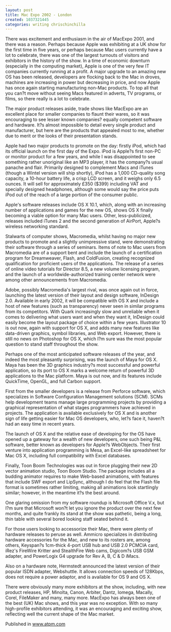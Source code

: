 ```yaml
---
layout: post
title: Mac Expo 2002 - London
created: 1037321445
categories: writing chrischinchilla
---
```


There was excitement and enthusiasm in the air of MacExpo 2001, and there was a reason. Perhaps because Apple was exhibiting at a UK show for the first time in five years, or perhaps because Mac users currently have a lot to celebrate, there was one of the largest turnouts of visitors and exhibitors in the history of the show. In a time of economic downturn (especially in the computing market), Apple is one of the very few IT companies currently running at a profit. A major upgrade to an amazing new OS has been released, developers are flocking back to the Mac in droves, machines are increasing in power but decreasing in price, and now Apple has once again starting manufacturing non-Mac products. To top all that you can?t move without seeing Macs featured in adverts, TV programs, or films, so there really is a lot to celebrate.

The major product releases aside, trade shows like MacExpo are an excellent place for smaller companies to flaunt their wares, so it was encouraging to see lesser known companies? equally competent software and hardware. It?s almost impossible to detail every single product and manufacturer, but here are the products that appealed most to me, whether due to merit or the looks of their presentation stands.

Apple had two major products to promote on the day: firstly iPod, which had its official launch on the first day of the Expo. iPod is Apple?s first non-PC or monitor product for a few years, and while I was disappointed to see something rather unoriginal like an MP3 player, it has the company?s usual panache and flair. Primarily designed to complement Macs and iTunes (though a Wintel version will ship shortly), iPod has a 1,000 CD-quality song capacity, a 10-hour battery life, a crisp LCD screen, and it weighs only 6.5 ounces. It will sell for approximately £350 ($399) including VAT and specially designed headphones, although some would say the price puts iPod out of the reach of a large portion of the consumer public.

Apple's software releases include OS X 10.1, which, along with an increasing number of applications and games for the new OS, shows OS X finally becoming a viable option for many Mac users. Other, less-publicized, releases included iTunes 2 and the second generation of AirPort, Apple?s wireless networking standard.

Stalwarts of computer shows, Macromedia, whilst having no major new products to promote and a slightly unimpressive stand, were demonstrating their software through a series of seminars. Items of note to Mac users from Macromedia are of a support bent and include the launch of a certification program for Dreamweaver, Flash, and ColdFusion, creating recognized qualification for proficient users of the applications. The release of a series of online video tutorials for Director 8.5, a new volume licensing program, and the launch of a worldwide-authorized training center network were among other announcements from Macromedia.

Adobe, possibly Macromedia's largest rival, was once again out in force, launching the latest version of their layout and design software, InDesign 2.0. Available in early 2002, it will be compatible with OS X and include a host of new features (such as transparency) never seen in similar programs from its competitors. With Quark increasingly slow and unreliable when it comes to delivering what users want and when they want it, InDesign could easily become the layout package of choice within a few years. Illustrator 10 is out now, again with support for OS X, and adds many new features like data-driven graphics, symbol libraries, and Web export. However, there is still no news on Photoshop for OS X, which I?m sure was the most popular question to stand staff throughout the show.

Perhaps one of the most anticipated software releases of the year, and indeed the most pleasantly surprising, was the launch of Maya for OS X. Maya has been the 3D graphics industry?s most successful and powerful application, so its port to OS X marks a welcome return of powerful 3D applications to the Mac platform. Maya is out now, and its features include QuickTime, OpenGL, and full Carbon support.

First from the smaller developers is a release from Perforce software, which specializes in Software Configuration Management solutions (SCM). SCMs help development teams manage large programming projects by providing a graphical representation of what stages programmers have achieved in projects. The application is available exclusively for OS X and is another sign of life getting easier for Mac OS developers, who, let?s face it, haven?t had an easy time in recent years.

The launch of OS X and the relative ease of developing for the OS have opened up a gateway for a wealth of new developers, one such being P&L software, better known as developers for Apple?s WebObjects. Their first venture into application programming is Mesa, an Excel-like spreadsheet for Mac OS X, including full compatibility with Excel databases.

Finally, Toon Boom Technologies was out in force plugging their new 2D vector animation studio, Toon Boom Studio. The package includes all a budding animator requires to make Web-based animations, with features that include SWF export and LipSync, although I do feel that the Flash file format is sometimes rather limiting, making all animations look startlingly similar; however, in the meantime it?s the best around.

One glaring omission from my software roundup is Microsoft Office V.x, but I?m sure that Microsoft won?t let you ignore the product over the next few months, and quite frankly its stand at the show was pathetic, being a long, thin table with several bored looking staff seated behind it.

For those users looking to accessorize their Mac, there were plenty of hardware releases to peruse as well. Ammicro specializes in distributing hardware accessories for the Mac, and new to its rosters are, among others, Keyspan?s 1cm-thick 4-port USB hub and USB 2.0 PCMCIA card, iRez's FireWire Kritter and StealthFire Web cams, Digicom?s USB GSM adapter, and PowerLogix G4 upgrade for Rev A, B, C & D iMacs.

Also on a hardware note, Hermstedt announced the latest version of their popular ISDN adapter, Webshuttle. It allows connection speeds of 128Kbps, does not require a power adaptor, and is available for OS 9 and OS X.

There were obviously many more exhibitors at the show, including, with new product releases, HP, Minolta, Canon, Arbiter, Dantz, Iomega, Macally, Corel, FileMaker and many, many more. MacExpo has always been one of the best (UK) Mac shows, and this year was no exception. With so many high-profile exhibitors attending, it was an encouraging and exciting show, reflecting well the current shape of the Mac market.

Published in <a href="http://www.atpm.com" target="_blank">www.atpm.com</a>
